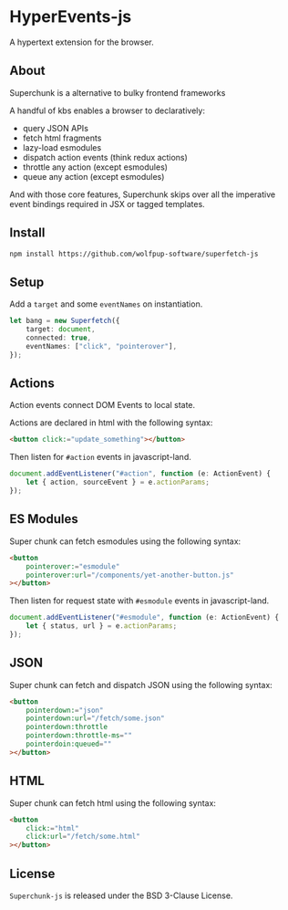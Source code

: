 # HyperEvents-js

A hypertext extension for the browser.

## About

Superchunk is a alternative to bulky frontend frameworks

A handful of kbs enables a browser to declaratively:

- query JSON APIs
- fetch html fragments
- lazy-load esmodules
- dispatch action events (think redux actions)
- throttle any action (except esmodules)
- queue any action (except esmodules)

And with those core features, Superchunk skips over all the imperative event bindings required in JSX or tagged templates.

## Install

```html
npm install https://github.com/wolfpup-software/superfetch-js
```

## Setup

Add a `target` and some `eventNames` on instantiation.

```ts
let bang = new Superfetch({
	target: document,
	connected: true,
	eventNames: ["click", "pointerover"],
});
```

## Actions

Action events connect DOM Events to local state.

Actions are declared in html with the following syntax:

```html
<button click:="update_something"></button>
```

Then listen for `#action` events in javascript-land.

```ts
document.addEventListener("#action", function (e: ActionEvent) {
	let { action, sourceEvent } = e.actionParams;
});
```

## ES Modules

Super chunk can fetch esmodules using the following syntax:

```html
<button
	pointerover:="esmodule"
	pointerover:url="/components/yet-another-button.js"
></button>
```

Then listen for request state with `#esmodule` events in javascript-land.

```ts
document.addEventListener("#esmodule", function (e: ActionEvent) {
	let { status, url } = e.actionParams;
});
```

## JSON

Super chunk can fetch and dispatch JSON using the following syntax:

```html
<button
	pointerdown:="json"
	pointerdown:url="/fetch/some.json"
	pointerdown:throttle
	pointerdown:throttle-ms=""
	pointerdoin:queued=""
></button>
```

## HTML

Super chunk can fetch html using the following syntax:

```html
<button
	click:="html"
	click:url="/fetch/some.html"
></button>
```

## License

`Superchunk-js` is released under the BSD 3-Clause License.
